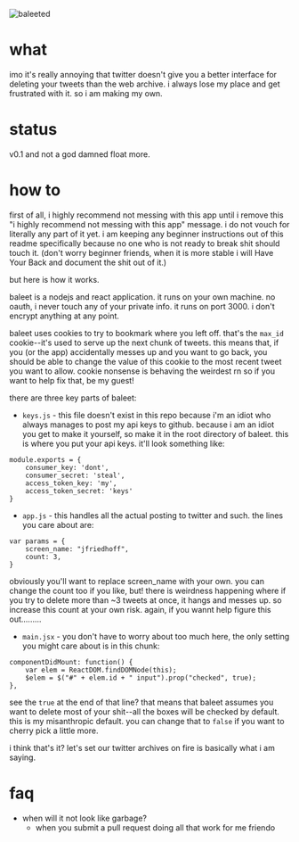 ![baleeted](https://i.ytimg.com/vi/7rrZ-sA4FQc/maxresdefault.jpg)

# what

imo it's really annoying that twitter doesn't give you a better interface for deleting your tweets than the web archive. i always lose my place and get frustrated with it. so i am making my own.

# status

v0.1 and not a god damned float more.

# how to

first of all, i highly recommend not messing with this app until i remove this "i highly recommend not messing with this app" message. i do not vouch for literally any part of it yet. i am keeping any beginner instructions out of this readme specifically because no one who is not ready to break shit should touch it. (don't worry beginner friends, when it is more stable i will Have Your Back and document the shit out of it.)

but here is how it works.

baleet is a nodejs and react application. it runs on your own machine. no oauth, i never touch any of your private info. it runs on port 3000. i don't encrypt anything at any point.

baleet uses cookies to try to bookmark where you left off. that's the `max_id` cookie--it's used to serve up the next chunk of tweets. this means that, if you (or the app) accidentally messes up and you want to go back, you should be able to change the value of this cookie to the most recent tweet you want to allow. cookie nonsense is behaving the weirdest rn so if you want to help fix that, be my guest!

there are three key parts of baleet:

* `keys.js` - this file doesn't exist in this repo because i'm an idiot who always manages to post my api keys to github. because i am an idiot you get to make it yourself, so make it in the root directory of baleet. this is where you put your api keys. it'll look something like: 

```
module.exports = {
	consumer_key: 'dont',
	consumer_secret: 'steal',
	access_token_key: 'my',
	access_token_secret: 'keys'
}
```

* `app.js` - this handles all the actual posting to twitter and such. the lines you care about are:

```
var params = {
	screen_name: "jfriedhoff",
	count: 3,
}
```

obviously you'll want to replace screen_name with your own. you can change the count too if you like, but! there is weirdness happening where if you try to delete more than ~3 tweets at once, it hangs and messes up. so increase this count at your own risk. again, if you wannt help figure this out.........

* `main.jsx` - you don't have to worry about too much here, the only setting you might care about is in this chunk:

```
componentDidMount: function() {
	var elem = ReactDOM.findDOMNode(this);
	$elem = $("#" + elem.id + " input").prop("checked", true);
},
```

see the `true` at the end of that line? that means that baleet assumes you want to delete most of your shit--all the boxes will be checked by default. this is my misanthropic default. you can change that to `false` if you want to cherry pick a little more.

i think that's it? let's set our twitter archives on fire is basically what i am saying.

# faq

* when will it not look like garbage?
	* when you submit a pull request doing all that work for me friendo